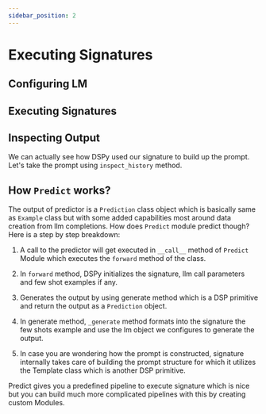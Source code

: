 ```yaml
---
sidebar_position: 2
---
```


# Executing Signatures

## Configuring LM

## Executing Signatures

## Inspecting Output

We can actually see how DSPy used our signature to build up the prompt. Let's take the prompt using `inspect_history` method.

## How `Predict` works?

The output of predictor is a `Prediction` class object which is basically same as `Example` class but with some added capabilities most around data creation from llm completions. How does `Predict` module predict though? Here is a step by step breakdown:

1. A call to the predictor will get executed in `__call__` method of `Predict` Module which executes the `forward` method of the class.

2. In `forward` method, DSPy initializes the signature, llm call parameters and few shot examples if any.

3. Generates the output by using generate method which is a DSP primitive and return the output as a `Prediction` object.

4. In generate method, `_generate` method formats into the signature the few shots example and use the lm object we configures to generate the output.

5. In case you are wondering how the prompt is constructed, signature internally takes care of building the prompt structure for which it utilizes the Template class which is another DSP primitive.

Predict gives you a predefined pipeline to execute signature which is nice but you can build much more complicated pipelines with this by creating custom Modules.